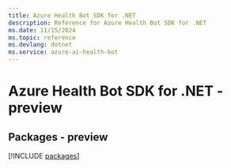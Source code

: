 ```yaml
---
title: Azure Health Bot SDK for .NET
description: Reference for Azure Health Bot SDK for .NET
ms.date: 11/15/2024
ms.topic: reference
ms.devlang: dotnet
ms.service: azure-ai-health-bot
---
```

# Azure Health Bot SDK for .NET - preview
## Packages - preview
[!INCLUDE [packages](health-bot-index.md)]
